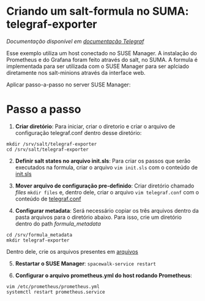 # Criando um salt-formula no SUMA: telegraf-exporter

*Documentação disponível em <a href="https://docs.influxdata.com/telegraf/v1.14/">documentação Telegraf</a>*

Esse exemplo utiliza um host conectado no SUSE Manager. A instalação do Prometheus e do Grafana foram feito através do salt, no SUMA. A formula é implementada para ser utilizada com o SUSE Manager para ser aplciado diretamente nos salt-minions através da interface web.

Aplicar passo-a-passo no server SUSE Manager: 

# Passo a passo
1. **Criar diretório**: Para iniciar, criar o diretorio e criar o arquivo de configuração telegraf.conf dentro desse diretório:
```
mkdir /srv/salt/telegraf-exporter
cd /srv/salt/telegraf-exporter
``` 

2. **Definir salt states no arquivo init.sls**: Para criar os passos que serão executados na formula, criar o arquivo ```vim init.sls``` com o conteúdo de <a href="https://github.com/gbrlins/telegraf-exporter-formula/blob/master/init.sls">init.sls</a>
 
3. **Mover arquivo de configuração pre-definido**: Criar diretório chamado *files*  ```mkdir files``` e, dentro dele, criar o arquivo ```vim telegraf.conf``` com o conteúdo de <a href="https://github.com/gbrlins/telegraf-exporter-formula/blob/master/telegraf.conf">telegraf.conf</a>  

4. **Configurar metadata**: Será necessário copiar os três arquivos dentro da pasta arquivos para o diretório abaixo. Para isso, crie um diretório dentro do path *formula_metadata*
```
cd /srv/formula_metadata
mkdir telegraf-exporter
```
Dentro dele, crie os arquivos presentes em <a href="https://github.com/gbrlins/telegraf-exporter-formula/tree/master/arquivos">arquivos</a>

5. **Restartar o SUSE Manager**: ```spacewalk-service restart```

6. **Configurar o arquivo prometheus.yml do host rodando Prometheus**:
```
vim /etc/prometheus/prometheus.yml
systemctl restart prometheus.service
```
